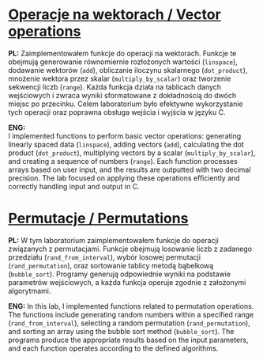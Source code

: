 # [Operacje na wektorach / Vector operations](./Operacje_na_wektorach.c)

**PL:**
Zaimplementowałem funkcje do operacji na wektorach. Funkcje te obejmują generowanie równomiernie rozłożonych wartości (`linspace`), dodawanie wektorów (`add`), obliczanie iloczynu skalarnego (`dot_product`), mnożenie wektora przez skalar (`multiply_by_scalar`) oraz tworzenie sekwencji liczb (`range`). Każda funkcja działa na tablicach danych wejściowych i zwraca wyniki sformatowane z dokładnością do dwóch miejsc po przecinku. Celem laboratorium było efektywne wykorzystanie tych operacji oraz poprawna obsługa wejścia i wyjścia w języku C.

**ENG:**  
I implemented functions to perform basic vector operations: generating linearly spaced data (`linspace`), adding vectors (`add`), calculating the dot product (`dot_product`), multiplying vectors by a scalar (`multiply_by_scalar`), and creating a sequence of numbers (`range`). Each function processes arrays based on user input, and the results are outputted with two decimal precision. The lab focused on applying these operations efficiently and correctly handling input and output in C.

# [Permutacje / Permutations](./Permutacje.c)

**PL:**
W tym laboratorium zaimplementowałem funkcje do operacji związanych z permutacjami. Funkcje obejmują losowanie liczb z zadanego przedziału (`rand_from_interval`), wybór losowej permutacji (`rand_permutation`), oraz sortowanie tablicy metodą bąbelkową (`bubble_sort`). Programy generują odpowiednie wyniki na podstawie parametrów wejściowych, a każda funkcja operuje zgodnie z założonymi algorytmami.

**ENG:** 
In this lab, I implemented functions related to permutation operations. The functions include generating random numbers within a specified range (`rand_from_interval`), selecting a random permutation (`rand_permutation`), and sorting an array using the bubble sort method (`bubble_sort`). The programs produce the appropriate results based on the input parameters, and each function operates according to the defined algorithms.